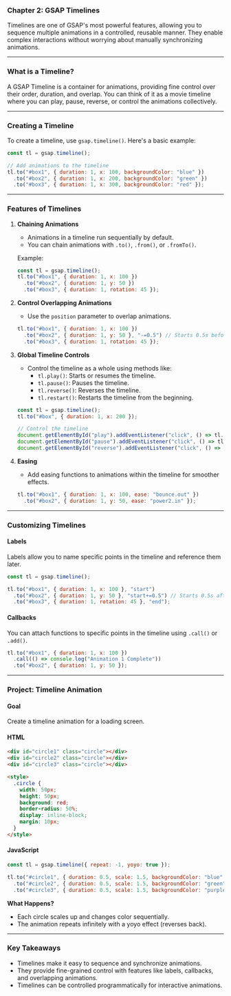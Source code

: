 ### **Chapter 2: GSAP Timelines**

Timelines are one of GSAP's most powerful features, allowing you to sequence multiple animations in a controlled, reusable manner. They enable complex interactions without worrying about manually synchronizing animations.

---

### **What is a Timeline?**
A GSAP Timeline is a container for animations, providing fine control over their order, duration, and overlap. You can think of it as a movie timeline where you can play, pause, reverse, or control the animations collectively.

---

### **Creating a Timeline**
To create a timeline, use `gsap.timeline()`. Here's a basic example:
```javascript
const tl = gsap.timeline();

// Add animations to the timeline
tl.to("#box1", { duration: 1, x: 100, backgroundColor: "blue" })
  .to("#box2", { duration: 1, x: 200, backgroundColor: "green" })
  .to("#box3", { duration: 1, x: 300, backgroundColor: "red" });
```

---

### **Features of Timelines**

1. **Chaining Animations**
   - Animations in a timeline run sequentially by default.
   - You can chain animations with `.to()`, `.from()`, or `.fromTo()`.
   
   Example:
   ```javascript
   const tl = gsap.timeline();
   tl.to("#box1", { duration: 1, x: 100 })
     .to("#box2", { duration: 1, y: 50 })
     .to("#box3", { duration: 1, rotation: 45 });
   ```

2. **Control Overlapping Animations**
   - Use the `position` parameter to overlap animations.
   ```javascript
   tl.to("#box1", { duration: 1, x: 100 })
     .to("#box2", { duration: 1, y: 50 }, "-=0.5") // Starts 0.5s before the previous animation ends
     .to("#box3", { duration: 1, rotation: 45 });
   ```

3. **Global Timeline Controls**
   - Control the timeline as a whole using methods like:
     - `tl.play()`: Starts or resumes the timeline.
     - `tl.pause()`: Pauses the timeline.
     - `tl.reverse()`: Reverses the timeline.
     - `tl.restart()`: Restarts the timeline from the beginning.
   ```javascript
   const tl = gsap.timeline();
   tl.to("#box", { duration: 1, x: 200 });

   // Control the timeline
   document.getElementById("play").addEventListener("click", () => tl.play());
   document.getElementById("pause").addEventListener("click", () => tl.pause());
   document.getElementById("reverse").addEventListener("click", () => tl.reverse());
   ```

4. **Easing**
   - Add easing functions to animations within the timeline for smoother effects.
   ```javascript
   tl.to("#box1", { duration: 1, x: 100, ease: "bounce.out" })
     .to("#box2", { duration: 1, y: 50, ease: "power2.in" });
   ```

---

### **Customizing Timelines**

#### **Labels**
Labels allow you to name specific points in the timeline and reference them later.
```javascript
const tl = gsap.timeline();

tl.to("#box1", { duration: 1, x: 100 }, "start")
  .to("#box2", { duration: 1, y: 50 }, "start+=0.5") // Starts 0.5s after "start"
  .to("#box3", { duration: 1, rotation: 45 }, "end");
```

#### **Callbacks**
You can attach functions to specific points in the timeline using `.call()` or `.add()`.
```javascript
tl.to("#box1", { duration: 1, x: 100 })
  .call(() => console.log("Animation 1 Complete"))
  .to("#box2", { duration: 1, y: 50 });
```

---

### **Project: Timeline Animation**

#### **Goal**
Create a timeline animation for a loading screen.

#### **HTML**
```html
<div id="circle1" class="circle"></div>
<div id="circle2" class="circle"></div>
<div id="circle3" class="circle"></div>

<style>
  .circle {
    width: 50px;
    height: 50px;
    background: red;
    border-radius: 50%;
    display: inline-block;
    margin: 10px;
  }
</style>
```

#### **JavaScript**
```javascript
const tl = gsap.timeline({ repeat: -1, yoyo: true });

tl.to("#circle1", { duration: 0.5, scale: 1.5, backgroundColor: "blue" })
  .to("#circle2", { duration: 0.5, scale: 1.5, backgroundColor: "green" }, "-=0.25")
  .to("#circle3", { duration: 0.5, scale: 1.5, backgroundColor: "purple" }, "-=0.25");
```

**What Happens?**
- Each circle scales up and changes color sequentially.
- The animation repeats infinitely with a yoyo effect (reverses back).

---

### **Key Takeaways**
- Timelines make it easy to sequence and synchronize animations.
- They provide fine-grained control with features like labels, callbacks, and overlapping animations.
- Timelines can be controlled programmatically for interactive animations.